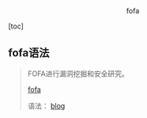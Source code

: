 <center>fofa</center>





[toc]









## fofa语法

> FOFA进行漏洞挖掘和安全研究。
>
> [fofa](https://fofa.info/)  
>
> 语法： [blog](https://www.freebuf.com/sectool/268246.html)

